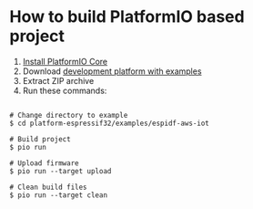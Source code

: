 How to build PlatformIO based project
=====================================

1. [Install PlatformIO Core](https://docs.platformio.org/page/core.html)
2. Download [development platform with examples](https://github.com/platformio/platform-espressif32/archive/develop.zip)
3. Extract ZIP archive
4. Run these commands:

```shell

# Change directory to example
$ cd platform-espressif32/examples/espidf-aws-iot

# Build project
$ pio run

# Upload firmware
$ pio run --target upload

# Clean build files
$ pio run --target clean
```